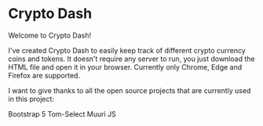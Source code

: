 # Crypto Dash

Welcome to Crypto Dash! 

I've created Crypto Dash to easily keep track of different crypto currency coins and tokens. 
It doesn't require any server to run, you just download the HTML file and open it in your browser. 
Currently only Chrome, Edge and Firefox are supported. 

I want to give thanks to all the open source projects that are currently used in this project:

Bootstrap 5
Tom-Select 
Muuri JS
